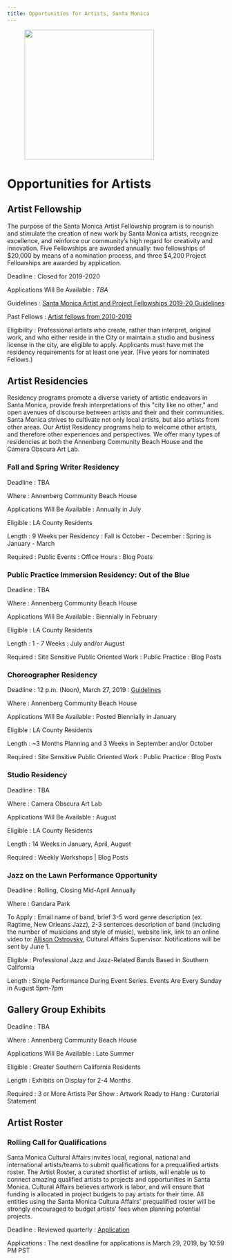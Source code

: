 ```yaml
---
title: Opportunities for Artists, Santa Monica
---
```


<figure>
  <img src="/uploads/coast-painting.jpg" height="300" alt="" />
</figure>

Opportunities for Artists
=========================

Artist Fellowship
-----------------

The purpose of the Santa Monica Artist Fellowship program is to nourish and stimulate the creation of new work by Santa Monica artists, recognize excellence, and reinforce our community’s high regard for creativity and innovation. Five Fellowships are awarded annually: two fellowships of $20,000 by means of a nomination process, and three $4,200 Project Fellowships are awarded by application.

Deadline
: Closed for 2019-2020

Applications Will Be Available
: _TBA_

Guidelines
: [Santa Monica Artist and Project Fellowships 2019-20 Guidelines](/uploads/Santa%20Monica%20Artist%20Fellowship%20Guidelines%202019-20%20ES-EN-1.pdf)

Past Fellows
: [Artist fellows from 2010-2019](/artist-fellows/)

Eligibility
: Professional artists who create, rather than interpret, original work, and who either reside in the City or maintain a studio and business license in the city, are eligible to apply. Applicants must have met the residency requirements for at least one year. (Five years for nominated Fellows.)



Artist Residencies
------------------

Residency programs promote a diverse variety of artistic endeavors in Santa Monica, provide fresh interpretations of this "city like no other," and open avenues of discourse between artists and their and their communities. Santa Monica strives to cultivate not only local artists, but also artists from other areas. Our Artist Residency programs help to welcome other artists, and therefore other experiences and perspectives. We offer many types of residencies at both the Annenberg Community Beach House and the Camera Obscura Art Lab.

### Fall and Spring Writer Residency

Deadline
: TBA

Where
: Annenberg Community Beach House

Applications Will Be Available
: Annually in July

Eligible
: LA County Residents

Length
: 9 Weeks per Residency
: Fall is October - December
: Spring is January - March

Required
: Public Events
: Office Hours
: Blog Posts

### Public Practice Immersion Residency: Out of the Blue

Deadline
: TBA 

Where
: Annenberg Community Beach House

Applications Will Be Available
: Biennially in February

Eligible
: LA County Residents

Length
: 1 - 7 Weeks
: July and/or August

Required
: Site Sensitive Public Oriented Work
: Public Practice
: Blog Posts

### Choreographer Residency

Deadline
: 12 p.m. (Noon), March 27, 2019
: [Guidelines](https://www.smgov.net/uploadedFiles/Portals/Culture/Public_Art_Program/2019ACBH_Choreo_Res_Call.pdf)

Where
: Annenberg Community Beach House

Applications Will Be Available
: Posted Biennially in January

Eligible
: LA County Residents

Length
: ~3 Months Planning and 3 Weeks in September and/or October

Required
: Site Sensitive Public Oriented Work
: Public Practice
: Blog Posts

### Studio Residency

Deadline
: TBA 

Where
: Camera Obscura Art Lab

Applications Will Be Available
: August

Eligible
: LA County Residents

Length
: 14 Weeks in January, April, August

Required
: Weekly Workshops | Blog Posts

### Jazz on the Lawn Performance Opportunity

Deadline
: Rolling, Closing Mid-April Annually 

Where
: Gandara Park

To Apply
: Email name of band, brief 3-5 word genre description (ex. Ragtime, New Orleans Jazz), 2-3 sentences description of band (including the number of musicians and style of music), website link, link to an online video to:  [Allison Ostrovsky](mailto:allison.ostrovsky@smgov.net), Cultural Affairs Supervisor. Notifications will be sent by June 1. 

Eligible
: Professional Jazz and Jazz-Related Bands Based in Southern California

Length
: Single Performance During Event Series. Events Are Every Sunday in August 5pm-7pm

Gallery Group Exhibits
----------------------

Deadline
: TBA

Where
: Annenberg Community Beach House

Applications Will Be Available
: Late Summer

Eligible
: Greater Southern California Residents 

Length
: Exhibits on Display for 2-4 Months

Required
: 3 or More Artists Per Show
: Artwork Ready to Hang
: Curatorial Statement 

Artist Roster
-------------

### Rolling Call for Qualifications

Santa Monica Cultural Affairs invites local, regional, national and international artists/teams to submit qualifications for a prequalified artists roster. The Artist Roster, a curated shortlist of artists, will enable us to connect amazing qualified artists to projects and opportunities in Santa Monica. Cultural Affairs believes artwork is labor, and will ensure that funding is allocated in project budgets to pay artists for their time. All entities using the Santa Monica Cultura Affairs' prequalified roster will be strongly encouraged to budget artists' fees when planning potential projects. 

Deadline
: Reviewed quarterly
: [Application](https://artist.callforentry.org/festivals_unique_info.php?ID=6001) 

Applications
: The next deadline for applications is March 29, 2019, by 10:59 PM PST

